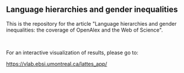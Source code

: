 ## Language hierarchies and gender inequalities

This is the repository for the article "Language hierarchies and gender inequalities: the coverage of OpenAlex and the Web of Science".

<br>

For an interactive visualization of results, please go to:

https://vlab.ebsi.umontreal.ca/lattes_app/

